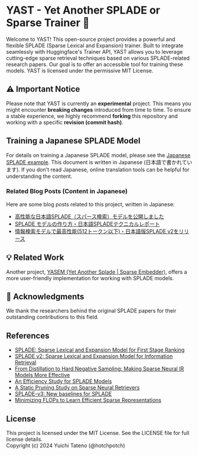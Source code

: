 # YAST - Yet Another SPLADE or Sparse Trainer 🚀

Welcome to YAST! This open-source project provides a powerful and flexible SPLADE (Sparse Lexical and Expansion) trainer. Built to integrate seamlessly with Huggingface's Trainer API, YAST allows you to leverage cutting-edge sparse retrieval techniques based on various SPLADE-related research papers. Our goal is to offer an accessible tool for training these models. YAST is licensed under the permissive MIT License.

## ⚠️ Important Notice

Please note that YAST is currently an **experimental** project. This means you might encounter **breaking changes** introduced from time to time. To ensure a stable experience, we highly recommend **forking** this repository and working with a specific **revision (commit hash)**.

## Training a Japanese SPLADE Model

For details on training a Japanese SPLADE model, please see the [Japanese SPLADE example](./examples/japanese-splade/README.md). This document is written in Japanese (日本語で書かれています). If you don't read Japanese, online translation tools can be helpful for understanding the content.

### Related Blog Posts (Content in Japanese)

Here are some blog posts related to this project, written in Japanese:
- [高性能な日本語SPLADE（スパース検索）モデルを公開しました](https://secon.dev/entry/2024/10/07/100000/)
- [SPLADE モデルの作り方・日本語SPLADEテクニカルレポート](https://secon.dev/entry/2024/10/23/080000-japanese-splade-tech-report/)
- [情報検索モデルで最高性能(512トークン以下)・日本語版SPLADE v2をリリース](https://secon.dev/entry/2024/12/19/100000-japanese-splade-v2-release/)


## 💡 Related Work

Another project, [YASEM (Yet Another Splade | Sparse Embedder)](https://github.com/hotchpotch/yasem), offers a more user-friendly implementation for working with SPLADE models.

## 🙏 Acknowledgments

We thank the researchers behind the original SPLADE papers for their outstanding contributions to this field.

## References

- [SPLADE: Sparse Lexical and Expansion Model for First Stage Ranking](https://arxiv.org/abs/2107.05720)  
- [SPLADE v2: Sparse Lexical and Expansion Model for Information Retrieval](https://arxiv.org/abs/2109.10086)  
- [From Distillation to Hard Negative Sampling: Making Sparse Neural IR Models More Effective](http://arxiv.org/abs/2205.04733)  
- [An Efficiency Study for SPLADE Models](https://dl.acm.org/doi/10.1145/3477495.3531833)  
- [A Static Pruning Study on Sparse Neural Retrievers](https://arxiv.org/abs/2304.12702)  
- [SPLADE-v3: New baselines for SPLADE](https://arxiv.org/abs/2403.06789)  
- [Minimizing FLOPs to Learn Efficient Sparse Representations](https://arxiv.org/abs/2004.05665)  

## License

This project is licensed under the MIT License. See the LICENSE file for full license details.  
Copyright (c) 2024 Yuichi Tateno (@hotchpotch)
